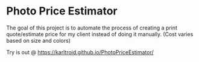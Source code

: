 # Photo Price Estimator
The goal of this project is to automate the process of creating a print quote/estimate price for my client instead of doing it manually. (Cost varies based on size and colors)

Try is out @ https://karltroid.github.io/PhotoPriceEstimator/